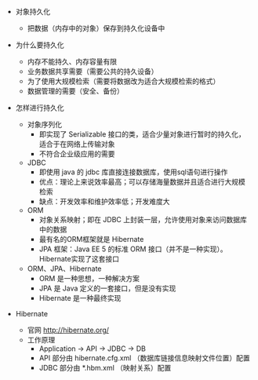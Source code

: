 
* 对象持久化
    * 把数据（内存中的对象）保存到持久化设备中

* 为什么要持久化
    * 内存不能持久、内存容量有限
    * 业务数据共享需要（需要公共的持久设备）
    * 为了使用大规模检索（需要将数据改为适合大规模检索的格式）
    * 数据管理的需要（安全、备份）

* 怎样进行持久化
    * 对象序列化
        * 即实现了 Serializable 接口的类，适合少量对象进行暂时的持久化，适合于在网络上传输对象
        * 不符合企业级应用的需要
    * JDBC
        * 即使用 java 的 jdbc 库直接连接数据库，使用sql语句进行操作
        * 优点：理论上来说效率最高；可以存储海量数据并且适合进行大规模检索
        * 缺点：开发效率和维护效率低；开发难度大
    * ORM
        * 对象关系映射；即在 JDBC 上封装一层，允许使用对象来访问数据库中的数据
        * 最有名的ORM框架就是 Hibernate
        * JPA 框架：Java EE 5 的标准 ORM 接口（并不是一种实现）。Hibernate实现了这套接口
    * ORM、JPA、Hibernate
        * ORM 是一种思想，一种解决方案
        * JPA 是 Java 定义的一套接口，但是没有实现
        * Hibernate 是一种最终实现

* Hibernate
    * 官网 <http://hibernate.org/>
    * 工作原理
        * Application -> API -> JDBC -> DB
        * API 部分由 hibernate.cfg.xml （数据库链接信息映射文件位置）配置
        * JDBC 部分由 *.hbm.xml （映射关系）配置





